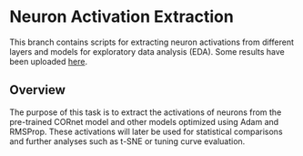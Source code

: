 # Neuron Activation Extraction

This branch contains scripts for extracting neuron activations from different layers and models for exploratory data analysis (EDA). Some results have been uploaded [here](https://unipdit-my.sharepoint.com/:f:/g/personal/anahita_soltantouyeh_studenti_unipd_it/EpHyxJPaWJpJi4TE7m_jPcsB499oes0mMI6sq0zt8PPDvA?e=ySn9fE).

## Overview
The purpose of this task is to extract the activations of neurons from the pre-trained CORnet model and other models optimized using Adam and RMSProp. These activations will later be used for statistical comparisons and further analyses such as t-SNE or tuning curve evaluation.

